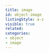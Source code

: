 ```yaml
---
title: image
id: object-image
listingStyle: a-z
visible: true
related:
categories:
- object
- image
---
```


